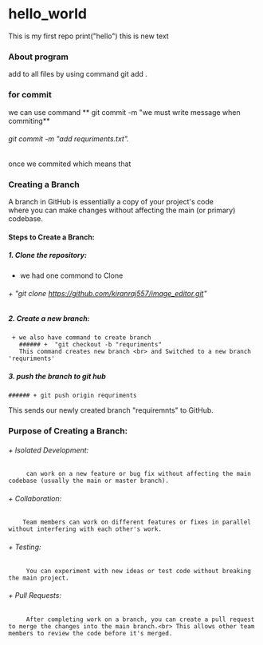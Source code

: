 # hello_world
This is my first repo
print("hello")
this is new text
### About program
add to all files by using command
git add .
### for commit
we can use command ** git commit -m "we must write message when commiting**
###### git commit -m "add requriments.txt".
once we commited which means that 
### Creating a Branch
A branch in GitHub is essentially a copy of your project's code<br> where you can make changes without affecting the main (or primary) codebase.
#### Steps to Create a Branch:
##### 1. Clone the repository:
   + we had one commond to Clone
###### + "git clone https://github.com/kiranraj557/image_editor.git"
##### 2. Create a new branch:
     + we also have command to create branch
       ###### +  "git checkout -b "requriments"
       This command creates new branch <br> and Switched to a new branch 'requriments'
##### 3. push the branch to git hub
    ###### + git push origin requriments
  This sends our newly created branch "requiremnts" to GitHub.
### Purpose of Creating a Branch:
###### + Isolated Development:
         can work on a new feature or bug fix without affecting the main codebase (usually the main or master branch).
###### + Collaboration: 
        Team members can work on different features or fixes in parallel without interfering with each other's work.
###### + Testing: 
         You can experiment with new ideas or test code without breaking the main project.
###### + Pull Requests:
         After completing work on a branch, you can create a pull request to merge the changes into the main branch.<br> This allows other team members to review the code before it's merged.  
   
